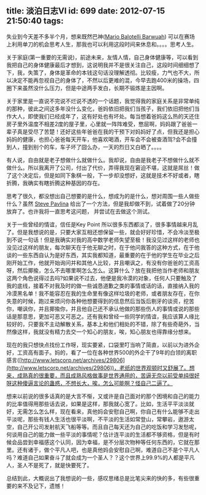 title: 淡泊日志VI
id: 699
date: 2012-07-15 21:50:40
tags:
---

失业到今天差不多半个月，想来既然巴神([Mario Balotelli Barwuah](http://baike.baidu.com/view/1395376.htm)) 可以在赛场上利用单刀的机会思考人生，那我也可以利用这段时间来休息和。。。。思考人生。

关于家庭(第一重要的无需说)，前途未来，友情人情，自己身体健康等，可以看到我把自己的身体健康最后才想到，这说明我并不是很关注自己，这段时间细细想了下，我，失策了，身体是革命的本钱这句话没理解透彻。比较瘦，力气也不大，所以决定不能再忽视自己的身体了，不然以后更难的混，今早去跑400米的操场，四圈下来虽然没什么压力，但是中途两手发白，长期不锻炼是主因啊。

关于家里是一直说不完说不烂说不透的一个话题，我觉得我的家庭关系是非常单纯的那种，彼此之间这多年没什么变化，爸妈依旧把我们当孩子，我们依旧把他们当作大人，即使我们已经成年了，这有好处也有坏处。每当想着爸妈这么热的天还住房子里外温度不相差2度的屋子里，心里就一阵阵难受，憋屈啊，妈妈跟了爸爸一辈子真是受尽了苦楚！还好这些年爸爸在我的干预下对妈妈好了点，但我还是担心妈妈的健康，也担心爸爸每天开车，他喜欢喝酒，开车会不会被查酒驾?会不会撞到人，撞到别个的车，车子坏了囧么办，一天的烈日又白晒了。。。。

有人说，自由就是老子想做什么就做什么。我却说，自由是我老子不想做什么就不做什么。所以我离开了公司，付出了代价，弄得我现在窘迫不堪，这就是屌丝！做了这个决定后，但是如同下象棋一般，下一步却没想好，这就是技术不好或者，瞎折腾，我确实有瞎折腾这种基因的存在。

思考了很久，都没想出自己想要的是什么，想成为的是什么，想对周围一些人做些什么？虽然 [Steve Pavlina](http://rrurl.cn/aSMGcP) 给出了一个方法，但是我却做不到，试着做了20分钟放弃了。也许我将一直思考这问题， 并尝试在去做这个测试。

关于一些曾经的情谊，信任是Key Point 所以很多东西都淡了，很多事情越来月乱了。但是我想说的是，只要大家互相还想保留一些，就会好好珍惜，不会冷淡至极到不说一句话！但是我确实对我的高中数学老师失望至极！我没见过这样的老师也没见过这样的朋友，每次聊天在于他无聊之时，在于他问我答的这种方式，在于他谈的一些东西自认为是好东西，其实我都知道，最重要的在于他的学生在毕业之后刚开始工作，他就开始询问并和其他人比较，并且嘲讽之，有没有你爸爸的工资高呀，然后揶揄，怎么不去哪里啊怎么怎么。这算什么？放在我把他当作老师和朋友这两个角色说得过去吗?如果说不过去，他便是我冷漠的对象，任何人只要触及了我的底线，接着不对我及时的做一些诚恳道歉之类的事情或话的话，直接纳入我的冷漠黑名单！我不能容忍在我的生命里有像这样垃圾的老师，或者朋友存在，在你失意的时候，跑过来烦问你各种他想要得到的信息然后当饭后剔牙的谈资，挖苦你，嘲讽你，并且揶揄你，并且他自己还不承认他做的那些伤人的事情或说的那些话是那意思，更加可恶又可恶之。还有我和曾经一些同学的情谊，我应该算人缘比较好的，只要我不主动解散关系，基本上和他们相处的不错，除了有些奇葩外，当然像这样，我就没有精力去交一个知心的朋友，唉，知心朋友也得靠缘分想来。

现在的我只想快点找份工作呀，现实要紧，口袋里叮当响了简直，以前以为进外企好，工资高有面子。妈的，看了一位在各种世界500的外企干了9年的白领的离职感言([http://www.letscorp.net/archives/29806](http://www.letscorp.net/archives/29806))，老纸的世界观顿时又舒展了。想来，成熟真的很重要，而且成熟风格做事是世界通用的，苦逼无奈以前受单纯很好呀这种傻逼言论的蛊惑，不想长大，唉，怎么可能啊？怪自己二逼了。

想来以前说的很多话真的是大言不惭，又或许是自己面对的那个困境和自己的能力的比率值得用那些话去说，如果是这样，那我就心宽了。比如，生活平平淡淡就好，无需怎么怎么样，现在看来，真他妈会安慰自己啊，你自己有什么能够不走出平淡呢，那些有钱人生活也很平淡啊，不平淡的生活如常登山，常攀岩，遨游太空，自己开公司发射航天飞船等等。而且自己每天还为自己的吃饭和学习发愁呢，何谈用自己的能力做一些平淡的事情呢？估计连平淡的生活都不够资格，但是有时候会品尝到幸福感这个认同，因为幸福，是不分层次物种等任何东西的，它就在那里。还有诸于，做个平凡人吧，也是真他妈会安慰自己啊，难道自己不是个平凡人吗？难道自己如果奋斗了就会成为一个圣人？？这个世界上99.9%的人都是平凡人，圣人不是死了，就是快要死了。

总结到此，大概说出了我想说的一些，感叹思绪总是比笔尖来的快的多，有些很重要的来不及记下，遗憾！

&nbsp;
